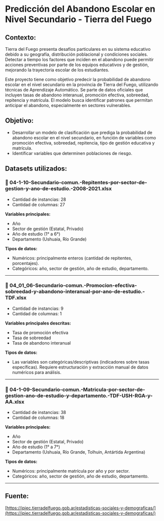 # Predicción del Abandono Escolar en Nivel Secundario - Tierra del Fuego

## Contexto:
Tierra del Fuego presenta desafíos particulares en su sistema educativo debido a su geografía, distribución poblacional y condiciones sociales. Detectar a tiempo los factores que inciden en el abandono puede permitir acciones preventivas por parte de los equipos educativos y de gestión, mejorando la trayectoria escolar de los estudiantes.

Este proyecto tiene como objetivo predecir la probabilidad de abandono escolar en el nivel secundario en la provincia de Tierra del Fuego, utilizando técnicas de Aprendizaje Automático. Se parte de datos oficiales que incluyen tasas de abandono interanual, promoción efectiva, sobreedad, repitencia y matrícula. El modelo busca identificar patrones que permitan anticipar el abandono, especialmente en sectores vulnerables.

## Objetivo:
- Desarrollar un modelo de clasificación que prediga la probabilidad de abandono escolar en el nivel secundario, en función de variables como promoción efectiva, sobreedad, repitencia, tipo de gestión educativa y matrícula.
- Identificar variables que determinen poblaciones de riesgo.

## Datasets utilizados:

### 📄 04-1-10-Secundario-comun.-Repitentes-por-sector-de-gestion-y-ano-de-estudio.-2008-2021.xlsx
- Cantidad de instancias: 28
- Cantidad de columnas: 27

**Variables principales:**
- Año
- Sector de gestión (Estatal, Privado)
- Año de estudio (1° a 6°)
- Departamento (Ushuaia, Río Grande)

**Tipos de datos:**
- Numéricos: principalmente enteros (cantidad de repitentes, porcentajes).
- Categóricos: año, sector de gestión, año de estudio, departamento.

---

### 📄 04_01_06-Secundario-comun.-Promocion-efectiva-sobreedad-y-abandono-interanual-por-ano-de-estudio.-TDF.xlsx
- Cantidad de instancias: 9
- Cantidad de columnas: 1

**Variables principales descritas:**
- Tasa de promoción efectiva
- Tasa de sobreedad
- Tasa de abandono interanual

**Tipos de datos:**
- Las variables son categóricas/descriptivas (indicadores sobre tasas específicas). Requiere estructuración y extracción manual de datos numéricos para análisis.

---

### 📄 04-1-09-Secundario-comun.-Matricula-por-sector-de-gestion-ano-de-estudio-y-departamento.-TDF-USH-RGA-y-AA.xlsx
- Cantidad de instancias: 38
- Cantidad de columnas: 18

**Variables principales:**
- Año
- Sector de gestión (Estatal, Privado)
- Año de estudio (1° a 7°)
- Departamento (Ushuaia, Río Grande, Tolhuin, Antártida Argentina)

**Tipos de datos:**
- Numéricos: principalmente matrícula por año y por sector.
- Categóricos: año, sector de gestión, año de estudio, departamento.

---

## Fuente:
[https://ipiec.tierradelfuego.gob.ar/estadisticas-sociales-y-demograficas/](https://ipiec.tierradelfuego.gob.ar/estadisticas-sociales-y-demograficas/)

